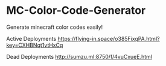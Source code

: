 # MC-Color-Code-Generator
Generate minecraft color codes easily!

Active Deployments
https://flying-in.space/o385FixqPA.html?key=CXHBNqt1vtHxCq 

Dead Deployments
http://sumzu.ml:8750/f/4vuCxueE.html
